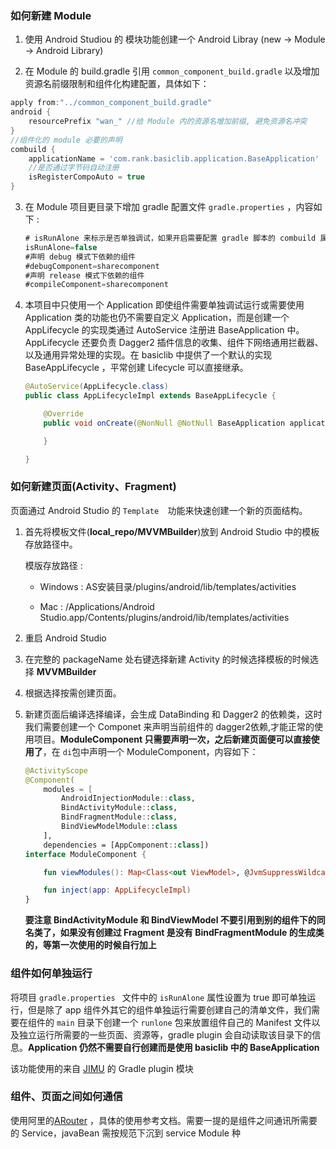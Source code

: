 ### 如何新建 Module

1. 使用 Android Studiou 的 模块功能创建一个 Android Libray (new -> Module -> Android Library)

2.  在 Module 的 build.gradle 引用 `common_component_build.gradle` 以及增加资源名前缀限制和组件化构建配置，具体如下：

   ```groovy
   apply from:"../common_component_build.gradle"
   android {
       resourcePrefix "wan_" //给 Module 内的资源名增加前缀, 避免资源名冲突
   }
   //组件化的 module 必要的声明
   combuild {
       applicationName = 'com.rank.basiclib.application.BaseApplication'
       //是否通过字节码自动注册
       isRegisterCompoAuto = true
   }
   ```

3. 在 Module 项目更目录下增加 gradle 配置文件 `gradle.properties` ，内容如下 :

   ```groovy
   # isRunAlone 来标示是否单独调试，如果开启需要配置 gradle 脚本的 combuild 属性
   isRunAlone=false
   #声明 debug 模式下依赖的组件
   #debugComponent=sharecomponent
   #声明 release 模式下依赖的组件
   #compileComponent=sharecomponent
   ```

4. 本项目中只使用一个 Application 即使组件需要单独调试运行或需要使用 Application 类的功能也仍不需要自定义 Application，而是创建一个 AppLifecycle 的实现类通过 AutoService 注册进 BaseApplication 中。AppLifecycle 还要负责 Dagger2 插件信息的收集、组件下网络通用拦截器、以及通用异常处理的实现。在 basiclib 中提供了一个默认的实现 BaseAppLifecycle ，平常创建 Lifecycle 可以直接继承。

   ```java
   @AutoService(AppLifecycle.class)
   public class AppLifecycleImpl extends BaseAppLifecycle {

       @Override
       public void onCreate(@NonNull @NotNull BaseApplication application) {

       }

   }

   ```

###

### 如何新建页面(Activity、Fragment)

页面通过 Android Studio 的 `Template  `功能来快速创建一个新的页面结构。

1. 首先将模板文件(**local_repo/MVVMBuilder**)放到 Android Studio 中的模板存放路径中。

   模版存放路径 :

   - Windows : AS安装目录/plugins/android/lib/templates/activities

   - Mac : /Applications/Android Studio.app/Contents/plugins/android/lib/templates/activities

2. 重启 Android  Studio

3. 在完整的 packageName 处右键选择新建 Activity 的时候选择模板的时候选择 **MVVMBuilder**

4. 根据选择按需创建页面。

5. 新建页面后编译选择编译，会生成 DataBinding 和 Dagger2 的依赖类，这时我们需要创建一个 Componet 来声明当前组件的 dagger2依赖,才能正常的使用项目。**ModuleComponent 只需要声明一次，之后新建页面便可以直接使用了**，在 `di`包中声明一个 ModuleComponent，内容如下：

   ```kotlin
   @ActivityScope
   @Component(
       modules = [
           AndroidInjectionModule::class,
           BindActivityModule::class,
           BindFragmentModule::class,
           BindViewModelModule::class
       ],
       dependencies = [AppComponent::class])
   interface ModuleComponent {

       fun viewModules(): Map<Class<out ViewModel>, @JvmSuppressWildcards Provider<ViewModel>>

       fun inject(app: AppLifecycleImpl)
   }
   ```

   **要注意 BindActivityModule 和 BindViewModel 不要引用到别的组件下的同名类了，如果没有创建过 Fragment 是没有 BindFragmentModule 的生成类的，等第一次使用的时候自行加上**



### 组件如何单独运行

将项目 `gradle.properties `   文件中的 `isRunAlone` 属性设置为 true 即可单独运行，但是除了 app 组件外其它的组件单独运行需要创建自己的清单文件，我们需要在组件的 `main` 目录下创建一个 `runlone` 包来放置组件自己的 Manifest 文件以及独立运行所需要的一些页面、资源等，gradle plugin 会自动读取该目录下的信息。**Application 仍然不需要自行创建而是使用 basiclib 中的 BaseApplication**

该功能使用的来自 [JIMU](https://github.com/mqzhangw/JIMU) 的 Gradle plugin 模块



### 组件、页面之间如何通信

使用阿里的[ARouter](https://github.com/alibaba/ARouter/blob/master/README_CN.md) ，具体的使用参考文档。需要一提的是组件之间通讯所需要的 Service，javaBean 需按规范下沉到 service Module 种

